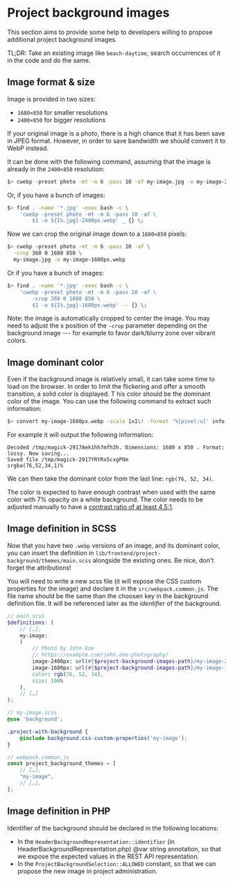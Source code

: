 # Project background images

This section aims to provide some help to developers willing to propose
additional project background images.

TL;DR: Take an existing image like `beach-daytime`, search occurrences
of it in the code and do the same.

## Image format & size

Image is provided in two sizes:

-   `1680×850` for smaller resolutions
-   `2400×850` for bigger resolutions

If your original image is a photo, there is a high chance that it has
been save in JPEG format. However, in order to save bandwidth we should
convert it to WebP instead.

It can be done with the following command, assuming that the image is
already in the `2400×850` resolution:

``` bash
$> cwebp -preset photo -mt -m 6 -pass 10 -af my-image.jpg -o my-image-2400px.webp
```

Or, if you have a bunch of images:

``` bash
$> find . -name '*.jpg' -exec bash -c \
    'cwebp -preset photo -mt -m 6 -pass 10 -af \
        $1 -o ${1%.jpg}-2400px.webp' _ {} \;
```

Now we can crop the original image down to a `1680×850` pixels:

``` bash
$> cwebp -preset photo -mt -m 6 -pass 10 -af \
  -crop 360 0 1680 850 \
  my-image.jpg -o my-image-1680px.webp
```

Or if you have a bunch of images:

``` bash
$> find . -name '*.jpg' -exec bash -c \
    'cwebp -preset photo -mt -m 6 -pass 10 -af \
        -crop 360 0 1680 850 \
        $1 -o ${1%.jpg}-1680px.webp' -- {} \;
```

Note: the image is automatically cropped to center the image. You may
need to adjust the x position of the `-crop` parameter depending on the
background image --- for example to favor dark/blurry zone over vibrant
colors.

## Image dominant color

Even if the background image is relatively small, it can take some time
to load on the browser. In order to limit the flickering and offer a
smooth transition, a solid color is displayed. T his color should be the
dominant color of the image. You can use the following command to
extract such information:

``` bash
$> convert my-image-1680px.webp -scale 1x1\! -format '%[pixel:u]' info:-
```

For example it will output the following information:

    Decoded /tmp/magick-2917Aek1hh7mfh3h. Dimensions: 1680 x 850 . Format: lossy. Now saving...
    Saved file /tmp/magick-2917YRYRx5cxgPOm
    srgba(76,52,34,1)%

We can then take the dominant color from the last line:
`rgb(76, 52, 34)`.

The color is expected to have enough contrast when used with the same
color with 7% opacity on a white background. The color needs to be
adjusted manually to have a [contrast ratio of at least
4.5:1](https://www.w3.org/WAI/WCAG21/Understanding/contrast-minimum.html).

## Image definition in SCSS

Now that you have two `.webp` versions of an image, and its dominant
color, you can insert the definition in
`lib/frontend/project-background/themes/main.scss` alongside
the existing ones. Be nice, don\'t forget the attributions!

You will need to write a new scss file (it will expose the CSS custom
properties for the image) and declare it in the `src/webpack.common.js`.
The file name should be the same than the choosen key in the background
definition file. It will be referenced later as the *identifier* of the
background.

``` scss
// main.scss
$definitions: (
    // […],
    my-image:
    (
        // Photo by John Doe
        // https://example.com/john.doe-photography/
        image-2400px: url(#{$project-background-images-path}/my-image-2400px.webp) no-repeat,
        image-1680px: url(#{$project-background-images-path}/my-image-1680px.webp) no-repeat,
        color: rgb(76, 52, 34),
        size: 100%
    ),
    // […]
);
```

``` scss
// my-image.scss
@use 'background';

.project-with-background {
    @include background.css-custom-properties('my-image');
}
```

``` js
// webpack.common.js
const project_background_themes = [
    // […],
    "my-image",
    // […],
];
```

## Image definition in PHP

Identifier of the background should be declared in the following
locations:

-   In the `HeaderBackgroundRepresentation::identifier` (in HeaderBackgroundRepresentation.php) @var string annotation, so
    that we expose the expected values in the REST API representation.
-   In the `ProjectBackgroundSelection::ALLOWED` constant, so that we
    can propose the new image in project administration.
